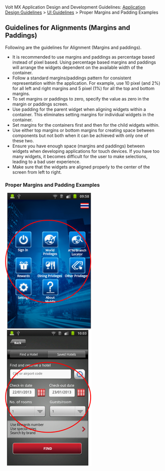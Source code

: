                           

Volt MX  Application Design and Development Guidelines: [Application Design Guidelines](Application_Design_Guidelines_Overview.md) > [UI Guidelines](UI_Guidelines.md) > Proper Margins and Padding Examples

Guidelines for Alignments (Margins and Paddings)
------------------------------------------------

Following are the guidelines for Alignment (Margins and paddings).

*   It is recommended to use margins and paddings as percentage based instead of pixel based. Using percentage based margins and paddings will arrange the widgets dependent on the available width of the container.
*   Follow a standard margins/paddings pattern for consistent representation within the application. For example, use 10 pixel (and 2%) for all left and right margins and 5 pixel (1%) for all the top and bottom margins.
*   To set margins or paddings to zero, specify the value as zero in the margin or paddings screen.
*   Use padding for the parent widget when aligning widgets within a container. This eliminates setting margins for individual widgets in the container.
*   Set margins for the containers first and then for the child widgets within.
*   Use either top margins or bottom margins for creating space between components but not both when it can be achieved with only one of these two.
*   Ensure you have enough space (margins and paddings) between widgets when developing applications for touch devices. If you have too many widgets, it becomes difficult for the user to make selections, leading to a bad user experience.
*   Make sure that the widgets are aligned properly to the center of the screen from left to right.

### Proper Margins and Padding Examples

![](Resources/Images/ProperMargins_PaddingsExamples_280x442.png) ![](Resources/Images/ProperMargins_PaddingsExamples2_280x442.png)
